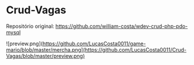 # Crud-Vagas

Repositório original: https://github.com/william-costa/wdev-crud-php-pdo-mysql

![preview.png](https://github.com/LucasCosta0011/game-mario/blob/master/mercha.png](https://github.com/LucasCosta0011/Crud-Vagas/blob/master/preview.png)
